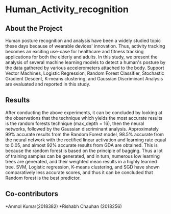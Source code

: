 # Human_Activity_recognition

## About the Project
Human posture recognition and analysis have been a widely studied topic these days because of wearable devices' innovation. Thus, activity tracking becomes an exciting use-case for healthcare and fitness tracking applications for both the elderly and adults. In this study, we present the analysis of several machine learning models to detect a human's posture by the data gathered by various accelerometers attached to the body. Support Vector Machines, Logistic Regression, Random Forest Classifier, Stochastic Gradient Descent, K-means clustering, and Gaussian Discriminant Analysis are evaluated and reported in this study.

## Results
After conducting the above experiments, it can be concluded by looking at the observations that the technique which yields the most accurate results is the random forests technique (max_depth = 16), then the neural networks, followed by the Gaussian discriminant analysis. Approximately 99% accurate results from the Random Forest model, 98.5% accurate from the neural network with the rectified linear activation and learning rate equal to 0.05, and almost 92% accurate results from GDA are obtained. 
This is because the random forest is based on the principle of bagging. Thus a lot of training samples can be generated, and in turn, numerous low learning trees are generated, and their weighted mean results in a highly learned tree. SVM, Logistic regression, K-means clustering, and SGD have shown comparatively less accurate scores, and thus it can be concluded that Random forest is the best predictor.

## Co-contributors
*Anmol Kumar(2018382)
*Rishabh Chauhan (2018256)
